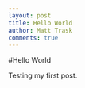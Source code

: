 ```yaml
---
layout: post
title: Hello World
author: Matt Trask
comments: true
---
```

#Hello World

Testing my first post.
